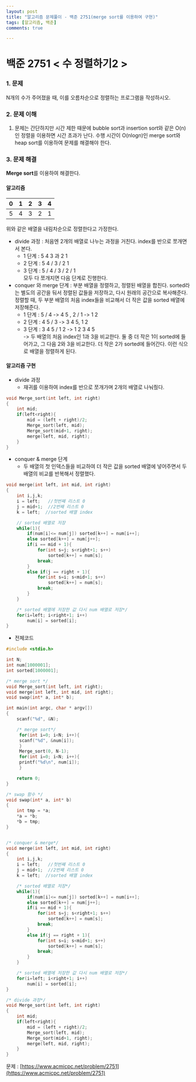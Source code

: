 ```yaml
---
layout: post
title: "알고리즘 문제풀이 - 백준 2751(merge sort를 이용하여 구현)"
tags: [알고리즘, 백준]
comments: true

---
```


# **백준 2751 < 수 정렬하기2 >**

### 1. 문제
N개의 수가 주어졌을 때, 이를 오름차순으로 정렬하는 프로그램을 작성하시오.

### 2. 문제 이해
1. 문제는 간단하지만 시간 제한 때문에 bubble sort과 insertion sort와 같은 O(n)인 정렬을 이용하면 시간 초과가 난다. 수행 시간이 O(nlogn)인 merge sort와 heap sort를 이용하여 문제를 해결해야 한다.

### 3. 문제 해결
**Merge sort**를 이용하여 해결한다.
#### **알고리즘**

|  0   |  1   |  2   |  3   |  4   |
| :--: | :--: | :--: | :--: | :--: |
|  5   |  4   |  3   |  2   |  1   |

위와 같은 배열을 내림차순으로 정렬한다고 가정한다.  

- divide 과정 : 처음엔 2개의 배열로 나누는 과정을 거친다. index를 반으로 쪼개면서 본다.  
  - 1 단계 : 5 4 3 과 2 1
  - 2 단계 : 5 4 / 3 / 2 1
  - 3 단계 : 5 / 4 / 3 / 2 / 1  
  모두 다 쪼개지면 다음 단계로 진행한다.
- conquer 와 merge 단계 : 부분 배열을 정렬하고, 정렬된 배열을 합친다.
  sorted라는 별도의 공간을 둬서 정렬된 값들을 저장하고, 다시 원래의 공간으로 복사해준다. 정렬할 때, 두 부분 배열의 처음 index들을 비교해서 더 작은 값을 sorted 배열에 저장해준다.
  - 1 단계 : 5 / 4 -> 4 5 , 2 / 1 -> 1 2
  - 2 단계 :  4 5 / 3 -> 3 4 5, 1 2
  - 3 단계 : 3 4 5 / 1 2 -> 1 2 3 4 5  
  -> 두 배열의 처음 index인 1과 3을 비교한다. 둘 중 더 작은 1이 sorted에 들어가고, 그 다음 2와 3을 비교한다. 더 작은 2가 sorted에 들어간다. 이런 식으로 배열을 정렬하게 된다.

#### **알고리즘 구현**

- divide 과정
  - 재귀를 이용하여 index를 반으로 쪼개가며 2개의 배열로 나눠줬다.

```c
void Merge_sort(int left, int right)
{
    int mid;
    if(left<right){
        mid = (left + right)/2;
        Merge_sort(left, mid);
        Merge_sort(mid+1, right);
        merge(left, mid, right);
    }
}
```
- conquer & merge 단계
  - 두 배열의 첫 인덱스들을 비교하여 더 작은 값을 sorted 배열에 넣어주면서 두 배열의 비교를 반복해서 정렬했다.

```c
void merge(int left, int mid, int right)
{
    int i,j,k;
    i = left;   //첫번째 리스트 0
    j = mid+1;  //2번째 리스트 0
    k = left;  //sorted 배열 index

    // sorted 배열로 저장
    while(1){
        if(num[i]<= num[j]) sorted[k++] = num[i++];
        else sorted[k++] = num[j++];
        if(i == mid + 1){
            for(int s=j; s<right+1; s++)
                sorted[k++] = num[s];
            break;
        }
        else if(j == right + 1){
            for(int s=i; s<mid+1; s++)
                sorted[k++] = num[s];
            break;
        }
    }

    /* sorted 배열에 저장한 값 다시 num 배열로 저장*/
    for(i=left; i<right+1; i++)
        num[i] = sorted[i];
}
```

- 전체코드

```c
#include <stdio.h>

int N;
int num[1000001];
int sorted[1000001];

/* merge sort */
void Merge_sort(int left, int right);
void merge(int left, int mid, int right);
void swap(int* a, int* b);

int main(int argc, char * argv[])
{
    scanf("%d", &N);

    /* merge sort*/
     for(int i=0; i<N; i++){
     scanf("%d", &num[i]);
     }
     Merge_sort(0, N-1);
     for(int i=0; i<N; i++){
     printf("%d\n", num[i]);
     }

    return 0;
}

/* swap 함수 */
void swap(int* a, int* b)
{
    int tmp = *a;
    *a = *b;
    *b = tmp;
}


/* conquer & merge*/
void merge(int left, int mid, int right)
{
    int i,j,k;
    i = left;   //첫번째 리스트 0
    j = mid+1;  //2번째 리스트 0
    k = left;  //sorted 배열 index

    /* sorted 배열로 저장*/
    while(1){
        if(num[i]<= num[j]) sorted[k++] = num[i++];
        else sorted[k++] = num[j++];
        if(i == mid + 1){
            for(int s=j; s<right+1; s++)
                sorted[k++] = num[s];
            break;
        }
        else if(j == right + 1){
            for(int s=i; s<mid+1; s++)
                sorted[k++] = num[s];
            break;
        }
    }

    /* sorted 배열에 저장한 값 다시 num 배열로 저장*/
    for(i=left; i<right+1; i++)
        num[i] = sorted[i];
}

/* divide 과정*/
void Merge_sort(int left, int right)
{
    int mid;
    if(left<right){
        mid = (left + right)/2;
        Merge_sort(left, mid);
        Merge_sort(mid+1, right);
        merge(left, mid, right);
    }
}
```

문제 : [https://www.acmicpc.net/problem/2751](https://www.acmicpc.net/problem/2751)